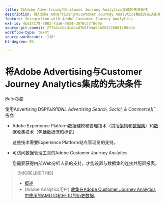 ```yaml
---
title: 将Adobe Advertising与Customer Journey Analytics集成的先决条件
description: 将Adobe Advertising与Customer Journey Analytics集成的先决条件
feature: Integration with Adobe Customer Journey Analytics
exl-id: 4bd14178-5003-4da6-9034-d070c57f0e9b
source-git-commit: 277b2ccb4d1daad7b5f94a94b283226881c90ab4
workflow-type: tm+mt
source-wordcount: '118'
ht-degree: 0%

---
```


# 将Adobe Advertising与Customer Journey Analytics集成的先决条件

*Beta功能*

使用Advertising DSP和&#x200B;*的[!DNL Advertising Search, Social, & Commerce]*&#x200B;广告商

* Adobe Experience Platform数据建模和管理技术（包括[架构](https://experienceleague.adobe.com/zh-hans/docs/experience-platform/xdm/home)和[数据集](https://experienceleague.adobe.com/zh-hans/docs/experience-platform/catalog/datasets/overview)）和[数据收集技术](https://experienceleague.adobe.com/zh-hans/docs/experience-platform/collection/home)（包括[数据流](https://experienceleague.adobe.com/zh-hans/docs/experience-platform/datastreams/overview)和[标记](https://experienceleague.adobe.com/zh-hans/docs/experience-platform/tags/home)）

  这些技术需要Experience Platform站点管理员的支持。

* 可访问数据管理工具的Adobe Customer Journey Analytics

  您需要获得内部Web分析人员的支持，才能设置与数据集的连接并配置报表。

>[!MORELIKETHIS]
>
>* [概述](overview.md)
>* (Adobe Analytics用户) [收集在Adobe Customer Journey Analytics中使用的AMO ID和EF ID的历史数据](/help/integrations/analytics/rvars-to-evars.md)。
